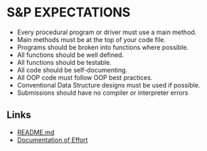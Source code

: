# S&P EXPECTATIONS

* Every procedural program or driver must use a main method.
* Main methods must be at the top of your code file.
* Programs should be broken into functions where possible.
* All functions should be well defined.
* All functions should be testable.
* All code should be self-documenting.
* All OOP code must follow OOP best practices.
* Conventional Data Structure designs must be used if possible.
* Submissions should have no compiler or interpreter errors


## Links
* [README.md](https://github.com/gabegalindo24/CYBR_408_Final_Project/blob/main/README.md)
* [Documentation of Effort](https://github.com/gabegalindo24/CYBR_408_Final_Project/blob/main/docs/DOCUMENTATION.md)
